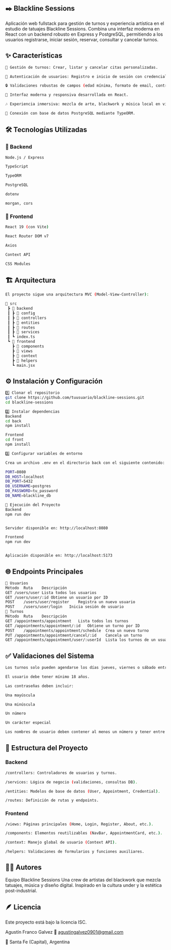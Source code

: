 ## ✒️ Blackline Sessions

Aplicación web fullstack para gestión de turnos y experiencia artística en el estudio de tatuajes Blackline Sessions.
Combina una interfaz moderna en React con un backend robusto en Express y PostgreSQL, permitiendo a los usuarios registrarse, iniciar sesión, reservar, consultar y cancelar turnos.

## ✨ Características
```bash
📅 Gestión de turnos: Crear, listar y cancelar citas personalizadas.

👤 Autenticación de usuarios: Registro e inicio de sesión con credenciales únicas.

🔒 Validaciones robustas de campos (edad mínima, formato de email, contraseñas seguras, etc.).

🎨 Interfaz moderna y responsiva desarrollada en React.

🎶 Experiencia inmersiva: mezcla de arte, blackwork y música local en vivo.

🧩 Conexión con base de datos PostgreSQL mediante TypeORM.
```
## 🛠️ Tecnologías Utilizadas
### 🔹 Backend
```bash
Node.js / Express

TypeScript

TypeORM

PostgreSQL

dotenv

morgan, cors
```
### 🔹 Frontend
```bash
React 19 (con Vite)

React Router DOM v7

Axios

Context API

CSS Modules
```
## 🏗️ Arquitectura
```bash
El proyecto sigue una arquitectura MVC (Model-View-Controller):

📂 src
 ┣ 📂 backend
 ┃ ┣ 📂 config
 ┃ ┣ 📂 controllers
 ┃ ┣ 📂 entities
 ┃ ┣ 📂 routes
 ┃ ┣ 📂 services
 ┃ ┗ index.ts
 ┗ 📂 frontend
   ┣ 📂 components
   ┣ 📂 views
   ┣ 📂 context
   ┣ 📂 helpers
   ┗ main.jsx
```
## ⚙️ Instalación y Configuración
```bash
1️⃣ Clonar el repositorio
git clone https://github.com/tuusuario/blackline-sessions.git
cd blackline-sessions

2️⃣ Instalar dependencias
Backend
cd back
npm install

Frontend
cd front
npm install

3️⃣ Configurar variables de entorno

Crea un archivo .env en el directorio back con el siguiente contenido:

PORT=8080
DB_HOST=localhost
DB_PORT=5432
DB_USERNAME=postgres
DB_PASSWORD=tu_password
DB_NAME=blackline_db

🚀 Ejecución del Proyecto
Backend
npm run dev


Servidor disponible en: http://localhost:8080

Frontend
npm run dev


Aplicación disponible en: http://localhost:5173
```
## 🌐 Endpoints Principales
```bash
👥 Usuarios
Método	Ruta	Descripción
GET	/users/user	Lista todos los usuarios
GET	/users/user/:id	Obtiene un usuario por ID
POST	/users/user/register	Registra un nuevo usuario
POST	/users/user/login	Inicia sesión de usuario
📅 Turnos
Método	Ruta	Descripción
GET	/appointments/appointment	Lista todos los turnos
GET	/appointments/appointment/:id	Obtiene un turno por ID
POST	/appointments/appointment/schedule	Crea un nuevo turno
PUT	/appointments/appointment/cancel/:id	Cancela un turno
GET	/appointments/appointment/user/:userId	Lista los turnos de un usuario
```
## ✅ Validaciones del Sistema
```bash
Los turnos solo pueden agendarse los días jueves, viernes o sábado entre las 19:00 y 23:00 hs.

El usuario debe tener mínimo 18 años.

Las contraseñas deben incluir:

Una mayúscula

Una minúscula

Un número

Un carácter especial

Los nombres de usuario deben contener al menos un número y tener entre 6 y 20 caracteres.
```
## 🧱 Estructura del Proyecto
### Backend
```bash
/controllers: Controladores de usuarios y turnos.

/services: Lógica de negocio (validaciones, consultas DB).

/entities: Modelos de base de datos (User, Appointment, Credential).

/routes: Definición de rutas y endpoints.
```
### Frontend
```bash
/views: Páginas principales (Home, Login, Register, About, etc.).

/components: Elementos reutilizables (NavBar, AppointmentCard, etc.).

/context: Manejo global de usuario (Context API).

/helpers: Validaciones de formularios y funciones auxiliares.
```
## 👩‍🎨 Autores

Equipo Blackline Sessions
Una crew de artistas del blackwork que mezcla tatuajes, música y diseño digital.
Inspirado en la cultura under y la estética post-industrial.

## 🪶 Licencia

Este proyecto está bajo la licencia ISC.

Agustín Franco Galvez
📧 agustingalvez0901@gmail.com

📍 Santa Fe (Capital), Argentina
